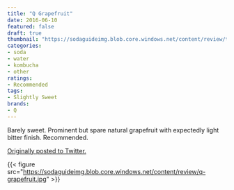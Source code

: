 ```yaml
---
title: "Q Grapefruit"
date: 2016-06-10
featured: false
draft: true
thumbnail: "https://sodaguideimg.blob.core.windows.net/content/review/thumbs/q-grapefruit.jpg"
categories:
- soda
- water
- kombucha
- other
ratings:
- Recommended
tags:
- Slightly Sweet
brands:
- Q
---
```


Barely sweet. Prominent but spare natural grapefruit with expectedly light bitter finish. Recommended.

[Originally posted to Twitter.](https://twitter.com/Cavorter/status/741346017828835328)

{{< figure src="https://sodaguideimg.blob.core.windows.net/content/review/q-grapefruit.jpg" >}}

